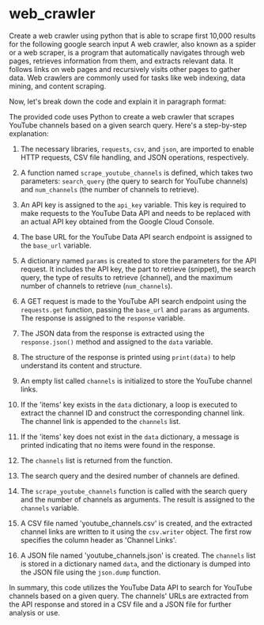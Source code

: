 # web_crawler
Create a web crawler using python that is able to scrape first 10,000 results for the following google search input
A web crawler, also known as a spider or a web scraper, is a program that automatically navigates through web pages, retrieves information from them, and extracts relevant data. It follows links on web pages and recursively visits other pages to gather data. Web crawlers are commonly used for tasks like web indexing, data mining, and content scraping.

Now, let's break down the code and explain it in paragraph format:

The provided code uses Python to create a web crawler that scrapes YouTube channels based on a given search query. Here's a step-by-step explanation:

1. The necessary libraries, `requests`, `csv`, and `json`, are imported to enable HTTP requests, CSV file handling, and JSON operations, respectively.

2. A function named `scrape_youtube_channels` is defined, which takes two parameters: `search_query` (the query to search for YouTube channels) and `num_channels` (the number of channels to retrieve).

3. An API key is assigned to the `api_key` variable. This key is required to make requests to the YouTube Data API and needs to be replaced with an actual API key obtained from the Google Cloud Console.

4. The base URL for the YouTube Data API search endpoint is assigned to the `base_url` variable.

5. A dictionary named `params` is created to store the parameters for the API request. It includes the API key, the part to retrieve (snippet), the search query, the type of results to retrieve (channel), and the maximum number of channels to retrieve (`num_channels`).

6. A GET request is made to the YouTube API search endpoint using the `requests.get` function, passing the `base_url` and `params` as arguments. The response is assigned to the `response` variable.

7. The JSON data from the response is extracted using the `response.json()` method and assigned to the `data` variable.

8. The structure of the response is printed using `print(data)` to help understand its content and structure.

9. An empty list called `channels` is initialized to store the YouTube channel links.

10. If the 'items' key exists in the `data` dictionary, a loop is executed to extract the channel ID and construct the corresponding channel link. The channel link is appended to the `channels` list.

11. If the 'items' key does not exist in the `data` dictionary, a message is printed indicating that no items were found in the response.

12. The `channels` list is returned from the function.

13. The search query and the desired number of channels are defined.

14. The `scrape_youtube_channels` function is called with the search query and the number of channels as arguments. The result is assigned to the `channels` variable.

15. A CSV file named 'youtube_channels.csv' is created, and the extracted channel links are written to it using the `csv.writer` object. The first row specifies the column header as 'Channel Links'.

16. A JSON file named 'youtube_channels.json' is created. The `channels` list is stored in a dictionary named `data`, and the dictionary is dumped into the JSON file using the `json.dump` function.

In summary, this code utilizes the YouTube Data API to search for YouTube channels based on a given query. The channels' URLs are extracted from the API response and stored in a CSV file and a JSON file for further analysis or use.
